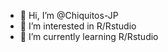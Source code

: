 - 👋 Hi, I’m @Chiquitos-JP
- 👀 I’m interested in R/Rstudio
- 🌱 I’m currently learning R/Rstudio

<!---
Chiquitos-JP/Chiquitos-JP is a ✨ special ✨ repository because its `README.md` (this file) appears on your GitHub profile.
You can click the Preview link to take a look at your changes.
--->
